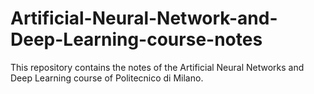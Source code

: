 # Artificial-Neural-Network-and-Deep-Learning-course-notes
This repository contains the notes of the Artificial Neural Networks and Deep Learning course of Politecnico di Milano.
